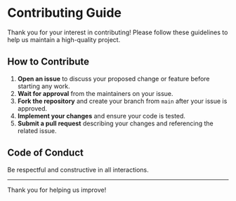 # Contributing Guide

Thank you for your interest in contributing! Please follow these guidelines to help us maintain a high-quality project.

## How to Contribute

1. **Open an issue** to discuss your proposed change or feature before starting any work.
2. **Wait for approval** from the maintainers on your issue.
3. **Fork the repository** and create your branch from `main` after your issue is approved.
4. **Implement your changes** and ensure your code is tested.
5. **Submit a pull request** describing your changes and referencing the related issue.

## Code of Conduct

Be respectful and constructive in all interactions.

---

Thank you for helping us improve!
